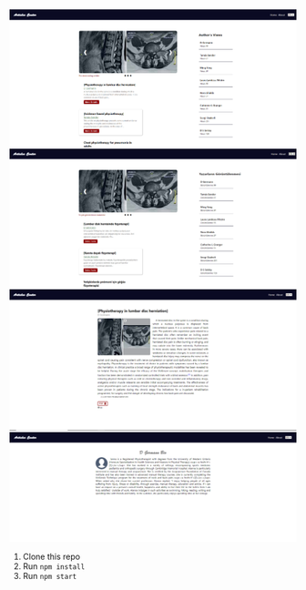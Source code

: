 ![Image](./public/images/image1.png)
![Image](./public/images/image2.png)
![Image](./public/images/image3.png)
![Image](./public/images/image4.png)

1. Clone this repo
2. Run `npm install`
3. Run `npm start`